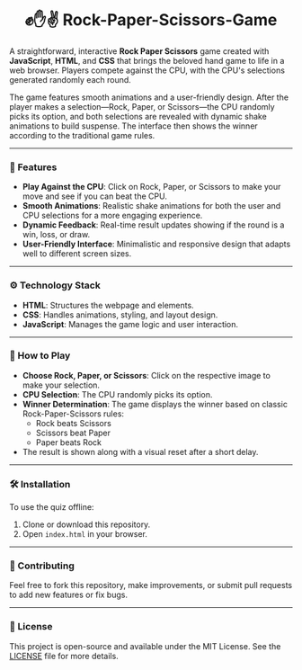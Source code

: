 # <h1 align="center"> ✊✋✌️ Rock-Paper-Scissors-Game

A straightforward, interactive **Rock Paper Scissors** game created with **JavaScript**, **HTML**, and **CSS** that brings the beloved hand game to life in a web browser. Players compete against the CPU, with the CPU's selections generated randomly each round.

The game features smooth animations and a user-friendly design. After the player makes a selection—Rock, Paper, or Scissors—the CPU randomly picks its option, and both selections are revealed with dynamic shake animations to build suspense. The interface then shows the winner according to the traditional game rules.

---

### 🌟 Features

- **Play Against the CPU**: Click on Rock, Paper, or Scissors to make your move and see if you can beat the CPU.
- **Smooth Animations**: Realistic shake animations for both the user and CPU selections for a more engaging experience.
- **Dynamic Feedback**: Real-time result updates showing if the round is a win, loss, or draw.
- **User-Friendly Interface**: Minimalistic and responsive design that adapts well to different screen sizes.

---

### ⚙️ Technology Stack

- **HTML**: Structures the webpage and elements.
- **CSS**: Handles animations, styling, and layout design.
- **JavaScript**: Manages the game logic and user interaction.

---

### 🚀 How to Play

- **Choose Rock, Paper, or Scissors**: Click on the respective image to make your selection.
- **CPU Selection**: The CPU randomly picks its option.
- **Winner Determination**: The game displays the winner based on classic Rock-Paper-Scissors rules:
  - Rock beats Scissors
  - Scissors beat Paper
  - Paper beats Rock
- The result is shown along with a visual reset after a short delay.

---

### 🛠️ Installation

To use the quiz offline:

1. Clone or download this repository.
2. Open `index.html` in your browser.

---

### 🤝 Contributing

Feel free to fork this repository, make improvements, or submit pull requests to add new features or fix bugs.

---

### 📄 License

This project is open-source and available under the MIT License. See the [LICENSE](LICENSE) file for more details.


